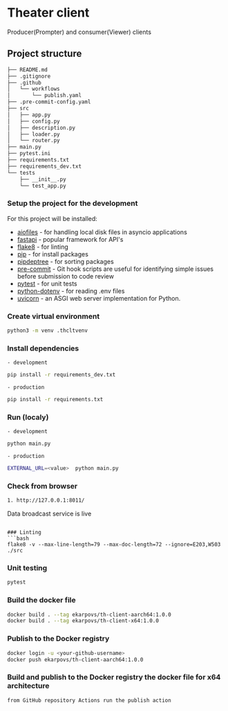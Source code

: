 # Theater client
Producer(Prompter) and consumer(Viewer) clients

## Project structure
``` bash
├── README.md
├── .gitignore
├── .github
│   └── workflows
│       └── publish.yaml
├── .pre-commit-config.yaml
├── src
│   ├── app.py
│   ├── config.py
│   ├── description.py
│   ├── loader.py
│   └── router.py
├── main.py
├── pytest.ini
├── requirements.txt
├── requirements_dev.txt
└── tests
    ├── __init__.py
    └── test_app.py
```

### Setup the project for the development
For this project will be installed:
* [aiofiles](https://pypi.org/project/aiofiles/) - for handling local disk files in asyncio applications   
* [fastapi](https://fastapi.tiangolo.com/) - popular framework for API's
* [flake8](https://flake8.pycqa.org/en/latest/) - for linting
* [pip](https://pypi.org/project/pip/) - for install packages
* [pipdeptree](https://pypi.org/project/pipdeptree/) - for sorting packages
* [pre-commit](https://pre-commit.com/) - Git hook scripts are useful for identifying simple issues before submission to code review   
* [pytest](https://docs.pytest.org/en/7.3.x/) - for unit tests  
* [python-dotenv](https://pypi.org/project/python-dotenv/) - for reading .env files  
* [uvicorn](https://www.uvicorn.org/) - an ASGI web server implementation for Python.  

### Create virtual environment
```bash
python3 -m venv .thcltvenv
```

### Install dependencies
    - development   
```bash
pip install -r requirements_dev.txt
```
    - production   
```bash
pip install -r requirements.txt
```

### Run (localy)
    - development   
```bash
python main.py
```
    - production   
```bash
EXTERNAL_URL=<value>  python main.py
```

### Check from browser
```bash
1. http://127.0.0.1:8011/
```
Data broadcast service is live
```

### Linting
```bash
flake8 -v --max-line-length=79 --max-doc-length=72 --ignore=E203,W503 ./src
```

### Unit testing
```bash
pytest
```

### Build the docker file 
```bash
docker build . --tag ekarpovs/th-client-aarch64:1.0.0
docker build . --tag ekarpovs/th-client-x64:1.0.0
```

### Publish to the Docker registry
```bash
docker login -u <your-github-username>
docker push ekarpovs/th-client-aarch64:1.0.0
``` 

### Build and publish to the Docker registry the docker file for x64 architecture
```
from GitHub repository Actions run the publish action
```

